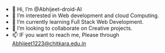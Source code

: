 - 👋 Hi, I’m @Abhijeet-droid-AI
- 👀 I’m interested in Web development and cloud Computing.
- 🌱 I’m currently learning Full Stack Web Development.
- 💞️ I’m looking to collaborate on Creative projects.
- 📫 IF you want to reach me, Please through Abhijeet1223@chitkara.edu.in

<!---
Abhijeet-droid-AI/Abhijeet-droid-AI is a ✨ special ✨ repository because its `README.md` (this file) appears on your GitHub profile.
You can click the Preview link to take a look at your changes.
--->
